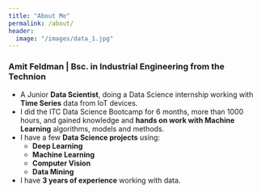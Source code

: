 ```yaml
---
title: "About Me"
permalink: /about/
header:
  image: "/images/data_1.jpg"
---
```

### Amit Feldman | Bsc. in Industrial Engineering from the Technion

* A Junior **Data Scientist**, doing a Data Science internship working with **Time Series** data from IoT devices.
* I did the ITC Data Science Bootcamp for 6 months, more than 1000 hours, and gained knowledge and **hands on work with Machine Learning** algorithms, models and methods.
* I have a few **Data Science projects** using:
    - **Deep Learning**
    - **Machine Learning**
    - **Computer Vision**
    - **Data Mining**
* I have **3 years of experience** working with data.
<!-- * I have Bsc. in Industrial Engineering from the **Technion - Israel Institute of Technology**. -->
